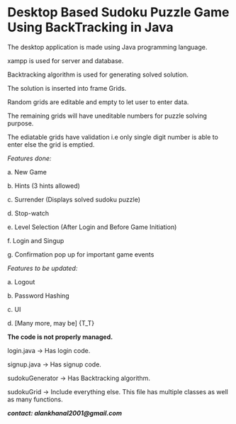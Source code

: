 # Desktop Based Sudoku Puzzle Game Using BackTracking in Java

The desktop application is made using Java programming language.

xampp is used for server and database.

Backtracking algorithm is used for generating solved solution.

The solution is inserted into frame Grids.

Random grids are editable and empty to let user to enter data.

The remaining grids will have uneditable numbers for puzzle solving purpose.

The ediatable grids have validation i.e only single digit number is able to enter else the grid is emptied.

_Features done:_

  a. New Game
  
  b. Hints (3 hints allowed)
  
  c. Surrender (Displays solved sudoku puzzle)
  
  d. Stop-watch
  
  e. Level Selection (After Login and Before Game Initiation)
  
  f. Login and Singup
  
  g. Confirmation pop up for important game events

_Features to be updated:_

  a. Logout
  
  b. Password Hashing
  
  c. UI
  
  d. [Many more, may be] {T_T}

**The code is not properly managed.** 

  login.java -> Has login code.
  
  signup.java -> Has signup code.
  
  sudokuGenerator -> Has Backtracking algorithm.
  
  sudokuGrid -> Include everything else. This file has multiple classes as well as many functions.

  
**_contact: alankhanal2001@gmail.com_** 
  
